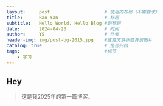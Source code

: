 ```yaml
---
layout:     post   				    # 使用的布局（不需要改）
title:      Bao Yan 				# 标题 
subtitle:   Hello World, Hello Blog #副标题
date:       2024-04-23 				# 时间
author:     YS 						# 作者
header-img: img/post-bg-2015.jpg 	#这篇文章标题背景图片
catalog: true 						# 是否归档
tags:								#标签
    - 学习
---
```


## Hey
>这是我2025年的第一篇博客。
